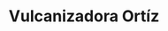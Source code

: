 ---
title: "Vulcanizadora Ortíz"
url: /nezahualcoyotl/vulcanizadora-ortiz/
shop: reparación de automóviles
---